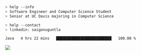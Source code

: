 ```bash
> help --info
> Software Engineer and Computer Science Student
> Senior at UC Davis majoring in Computer Science
```

```bash
> help --contact
> linkedin: saigonuguntla
```

<!--START_SECTION:waka-->

```txt
Java   4 hrs 22 mins   █████████████████████████   100.00 %
```

<!--END_SECTION:waka-->

![](https://komarev.com/ghpvc/?username=saigonu&color=6A8AFF)
